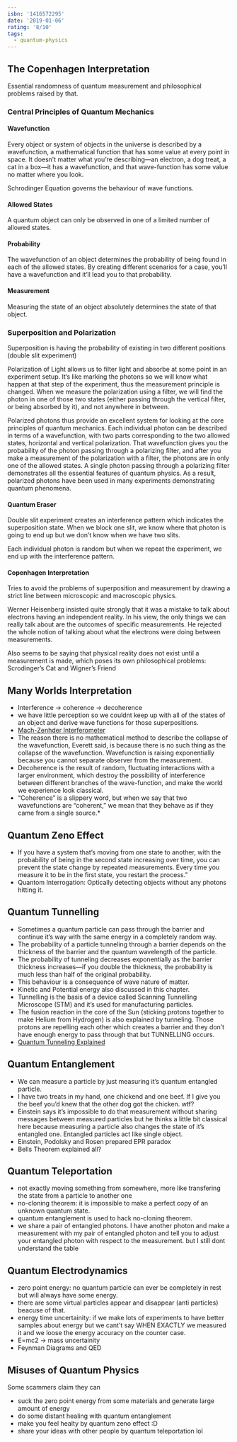 ```yaml
---
isbn: '1416572295'
date: '2019-01-06'
rating: '8/10'
tags:
  - quantum-physics
---
```


## The Copenhagen Interpretation

Essential randomness of quantum measurement and philosophical problems raised by that.

### Central Principles of Quantum Mechanics

#### Wavefunction

Every object or system of objects in the universe is described by a wavefunction, a mathematical function that has some value at every point in space. It doesn’t matter what you’re describing—an electron, a dog treat, a cat in a box—it has a wavefunction, and that wave-function has some value no matter where you look.

Schrodinger Equation governs the behaviour of wave functions.

#### Allowed States

A quantum object can only be observed in one of a limited number of allowed states.

#### Probability

The wavefunction of an object determines the probability of being found in each of the allowed states.
By creating different scenarios for a case, you’ll have a wavefunction and it’ll lead you to that probability.

#### Measurement

Measuring the state of an object absolutely determines the state of that object.

### Superposition and Polarization

Superposition is having the probability of existing in two different positions (double slit experiment)

Polarization of Light allows us to filter light and absorbe at some point in an experiment setup. It’s like marking the photons so we will know what happen at that step of the experiment, thus the measurement principle is changed. When we measure the polarization using a filter, we will find the photon in one of those two states (either passing through the vertical filter, or being absorbed by it), and not anywhere in between.

Polarized photons thus provide an excellent system for looking at the core principles of quantum mechanics. Each individual photon can be described in terms of a wavefunction, with two parts corresponding to the two allowed states, horizontal and vertical polarization. That wavefunction gives you the probability of the photon passing through a polarizing filter, and after you make a measurement of the polarization with a filter, the photons are in only one of the allowed states. A single photon passing through a polarizing filter demonstrates all the essential features of quantum physics. As a result, polarized photons have been used in many experiments demonstrating quantum phenomena.

#### Quantum Eraser

Double slit experiment creates an interference pattern which indicates the superposition state. When we block one slit, we know where that photon is going to end up but we don’t know when we have two slits.

Each individual photon is random but when we repeat the experiment, we end up with the interference pattern.

#### Copenhagen Interpretation

Tries to avoid the problems of superposition and measurement by drawing a strict line between microscopic and macroscopic physics.

Werner Heisenberg insisted quite strongly that it was a mistake to talk about electrons having an independent reality. In his view, the only things we can really talk about are the outcomes of specific measurements. He rejected the whole notion of talking about what the electrons were doing between measurements.

Also seems to be saying that physical reality does not exist until a measurement is made, which poses its own philosophical problems: Scrodinger’s Cat and Wigner’s Friend

## Many Worlds Interpretation

- Interference -> coherence -> decoherence
- we have little perception so we couldnt keep up with all of the states of an object and derive wave functions for those superpositions.
- [Mach-Zenhder Interferometer](https://www.youtube.com/watch?v=CR-eOhdxbes)
- The reason there is no mathematical method to describe the collapse of the wavefunction, Everett said, is because there is no such thing as the collapse of the wavefunction. Wavefunction is raising exponentially because you cannot separate observer from the measurement.
- Decoherence is the result of random, fluctuating interactions with a larger environment, which destroy the possibility of interference between different branches of the wave-function, and make the world we experience look classical.
- “Coherence” is a slippery word, but when we say that two wavefunctions are “coherent,” we mean that they behave as if they came from a single source.\*

## Quantum Zeno Effect

- If you have a system that’s moving from one state to another, with the probability of being in the second state increasing over time, you can prevent the state change by repeated measurements. Every time you measure it to be in the first state, you restart the process.”
- Quantom Interrogation: Optically detecting objects without any photons hitting it.

## Quantum Tunnelling

- Sometimes a quantum particle can pass through the barrier and continue it’s way with the same energy in a completely random way.
- The probability of a particle tunneling through a barrier depends on the thickness of the barrier and the quantum wavelength of the particle.
- The probability of tunneling decreases exponentially as the barrier thickness increases—if you double the thickness, the probability is much less than half of the original probability.
- This behaviour is a consequence of wave nature of matter.
- Kinetic and Potential energy also discussed in this chapter.
- Tunnelling is the basis of a device called Scanning Tunnelling Microscope (STM) and it’s used for manufacturing particles.
- The fusion reaction in the core of the Sun (sticking protons together to make Helium from Hydrogen) is also explained by tunneling. Those protons are repelling each other which creates a barrier and they don’t have enough energy to pass through that but TUNNELLING occurs.
- [Quantum Tunneling Explained](https://www.youtube.com/watch?v=c6bn_tPDb1M)

## Quantum Entanglement

- We can measure a particle by just measuring it’s quantum entangled particle.
- I have two treats in my hand, one chickend and one beef. If I give you the beef you’d knew that the other dog got the chicken. wtf?
- Einstein says it’s impossible to do that measurement without sharing messages between measured particles but he thinks a little bit classical here because measuring a particle also changes the state of it’s entangled one. Entangled particles act like single object.
- Einstein, Podolsky and Rosen prepared EPR paradox
- Bells Theorem explained all?

## Quantum Teleportation

- not exactly moving something from somewhere, more like transfering the state from a particle to another one
- no-cloning theorem: it is impossible to make a perfect copy of an unknown quantum state.
- quantum entanglement is used to hack no-cloning theorem.
- we share a pair of entangled photons. I have another photon and make a measurement with my pair of entangled photon and tell you to adjust your entangled photon with respect to the measurement. but I still dont understand the table

## Quantum Electrodynamics

- zero point energy: no quantum particle can ever be completely in rest but will always have some energy.
- there are some virtual particles appear and disappear (anti particles) beacuse of that.
- energy time uncertainity: if we make lots of experiments to have better samples about energy but we cant’t say WHEN EXACTLY we measured it and we loose the energy accuracy on the counter case.
- E=mc2 -> mass uncertainity
- Feynman Diagrams and QED

## Misuses of Quantum Physics

Some scammers claim they can

- suck the zero point energy from some materials and generate large amount of energy
- do some distant healing with quantum entanglement
- make you feel healty by quantum zeno effect :D
- share your ideas with other people by quantum teleportation lol
